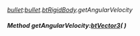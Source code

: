 _[bullet](../../modules/bullet/bullet-module.md):[bullet](../../modules/bullet/bullet-module.md).[btRigidBody](../../modules/bullet/bullet-btrigidbody.md).getAngularVelocity_
##### Method getAngularVelocity:[btVector3](../../modules/bullet/bullet-btvector3.md)(  )
